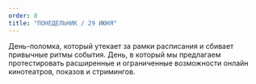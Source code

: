 ```yaml
---
order: 8
title: "ПОНЕДЕЛЬНИК / 29 ИЮНЯ"
---
```

День-поломка, который утекает за рамки расписания и сбивает привычные ритмы события. День, в который мы предлагаем протестировать расширенные и ограниченные возможности онлайн кинотеатров, показов и стримингов.
